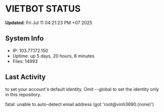 # VIETBOT STATUS
**Updated**: Fri Jul 11 04:21:23 PM +07 2025

## System Info
- IP: 103.77.172.150
- Uptime: up 5 days, 20 hours, 8 minutes
- Files: 14993

## Last Activity

to set your account's default identity.
Omit --global to set the identity only in this repository.

fatal: unable to auto-detect email address (got 'root@vinh3690.(none)')
